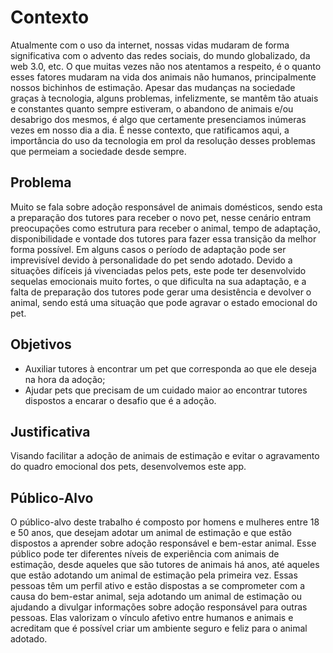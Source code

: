 # Contexto

Atualmente com o uso da internet, nossas vidas mudaram de forma significativa com o advento das redes sociais, do mundo globalizado, da web 3.0, etc. O que muitas vezes não nos atentamos a respeito, é o quanto esses fatores mudaram na vida dos animais não humanos, principalmente nossos bichinhos de estimação. Apesar das mudanças na sociedade graças à tecnologia, alguns problemas, infelizmente, se mantêm tão atuais e constantes quanto sempre estiveram, o abandono de animais e/ou desabrigo dos mesmos, é algo que certamente presenciamos inúmeras vezes em nosso dia a dia. É nesse contexto, que ratificamos aqui, a importância do uso da tecnologia em prol da resolução desses problemas que permeiam a sociedade desde sempre.

## Problema

Muito se fala sobre adoção responsável de animais domésticos, sendo esta a preparação dos tutores para receber o novo pet, nesse cenário entram preocupações como estrutura para receber o animal, tempo de adaptação, disponibilidade e vontade dos tutores para fazer essa transição da melhor forma possível.		Em alguns casos o período de adaptação pode ser imprevisível devido à personalidade do pet sendo adotado. Devido a situações difíceis já vivenciadas pelos pets, este pode ter desenvolvido sequelas emocionais muito fortes, o que dificulta na sua adaptação, e a falta de preparação dos tutores pode gerar uma desistência e devolver o animal, sendo está uma situação que pode agravar o estado emocional do pet.

## Objetivos

- Auxiliar tutores à encontrar um pet que corresponda ao que ele deseja na hora da adoção;
- Ajudar pets que precisam de um cuidado maior ao encontrar tutores dispostos a encarar o desafio que é a adoção.

## Justificativa

Visando facilitar a adoção de animais de estimação e evitar o agravamento do quadro emocional dos pets, desenvolvemos este app.

## Público-Alvo

O público-alvo deste trabalho é composto por homens e mulheres entre 18 e 50 anos, que desejam adotar um animal de estimação e que estão dispostos a aprender sobre adoção responsável e bem-estar animal. Esse público pode ter diferentes níveis de experiência com animais de estimação, desde aqueles que são tutores de animais há anos, até aqueles que estão adotando um animal de estimação pela primeira vez. Essas pessoas têm um perfil ativo e estão dispostas a se comprometer com a causa do bem-estar animal, seja adotando um animal de estimação ou ajudando a divulgar informações sobre adoção responsável para outras pessoas. Elas valorizam o vínculo afetivo entre humanos e animais e acreditam que é possível criar um ambiente seguro e feliz para o animal adotado.
